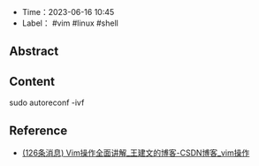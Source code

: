 
- Time：2023-06-16 10:45
- Label： #vim #linux #shell

## Abstract

## Content

sudo autoreconf -ivf

## Reference

- [(126条消息) Vim操作全面讲解_王建文的博客-CSDN博客_vim操作](https://blog.csdn.net/Haikuotiankong11111/article/details/98681859?ops_request_misc=%257B%2522request%255Fid%2522%253A%2522166449901316782414973045%2522%252C%2522scm%2522%253A%252220140713.130102334..%2522%257D&request_id=166449901316782414973045&biz_id=0&utm_medium=distribute.pc_search_result.none-task-blog-2~all~sobaiduend~default-2-98681859-null-null.142^v51^control,201^v3^add_ask&utm_term=vim%20%E6%93%8D%E4%BD%9C&spm=1018.2226.3001.4187)
